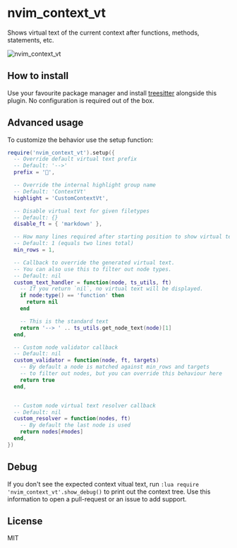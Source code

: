 # nvim_context_vt

Shows virtual text of the current context after functions, methods, statements, etc.

![nvim_context_vt](https://user-images.githubusercontent.com/866743/128077347-051430c4-2c89-4161-aa48-5a5793ec8499.gif)

## How to install

Use your favourite package manager and install [treesitter](https://github.com/nvim-treesitter/nvim-treesitter)
alongside this plugin. No configuration is required out of the box.

## Advanced usage

To customize the behavior use the setup function:

```lua
require('nvim_context_vt').setup({
  -- Override default virtual text prefix
  -- Default: '-->'
  prefix = '',

  -- Override the internal highlight group name
  -- Default: 'ContextVt'
  highlight = 'CustomContextVt',

  -- Disable virtual text for given filetypes
  -- Default: {}
  disable_ft = { 'markdown' },

  -- How many lines required after starting position to show virtual text
  -- Default: 1 (equals two lines total)
  min_rows = 1,

  -- Callback to override the generated virtual text.
  -- You can also use this to filter out node types.
  -- Default: nil
  custom_text_handler = function(node, ts_utils, ft)
    -- If you return `nil`, no virtual text will be displayed.
    if node:type() == 'function' then
      return nil
    end

    -- This is the standard text
    return '--> ' .. ts_utils.get_node_text(node)[1]
  end,

  -- Custom node validator callback
  -- Default: nil
  custom_validator = function(node, ft, targets)
    -- By default a node is matched against min_rows and targets
    -- to filter out nodes, but you can override this behaviour here
    return true
  end,


  -- Custom node virtual text resolver callback
  -- Default: nil
  custom_resolver = function(nodes, ft)
    -- By default the last node is used
    return nodes[#nodes]
  end,
})
```

## Debug

If you don't see the expected context vitual text, run `:lua require 'nvim_context_vt'.show_debug()`
to print out the context tree. Use this information to open a pull-request or an issue to add support.

## License

MIT
